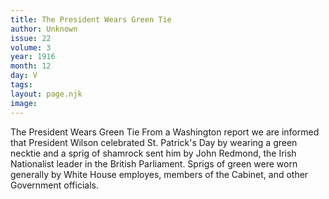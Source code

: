 ```yaml
---
title: The President Wears Green Tie
author: Unknown
issue: 22
volume: 3
year: 1916
month: 12
day: V
tags:
layout: page.njk
image:
---
```

The President Wears Green Tie       From a Washington report we are informed that President Wilson celebrated St. Patrick's Day by wearing a green necktie and a sprig of shamrock sent him by John Redmond, the Irish Nationalist leader in the British Parliament.       Sprigs of green were worn generally by White House employes, members of the Cabinet, and other Government officials. 


